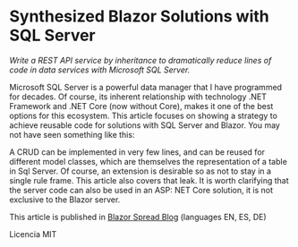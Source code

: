 ﻿# Synthesized Blazor Solutions with SQL Server

*Write a REST API service by inheritance to dramatically reduce lines of code in data services with Microsoft SQL Server.*

Microsoft SQL Server is a powerful data manager that I have programmed for decades. Of course, its inherent relationship with technology .NET Framework and .NET Core (now without Core), makes it one of the best options for this ecosystem. This article focuses on showing a strategy to achieve reusable code for solutions with SQL Server and Blazor. You may not have seen something like this:

A CRUD can be implemented in very few lines, and can be reused for different model classes, which are themselves the representation of a table in Sql Server. Of course, an extension is desirable so as not to stay in a single rule frame. This article also covers that leak. It is worth clarifying that the server code can also be used in an ASP: NET Core solution, it is not exclusive to the Blazor server.



This article is published in [Blazor Spread Blog](https://www.blazorspread.net/blogview/20) (languages EN, ES, DE)

Licencia MIT
